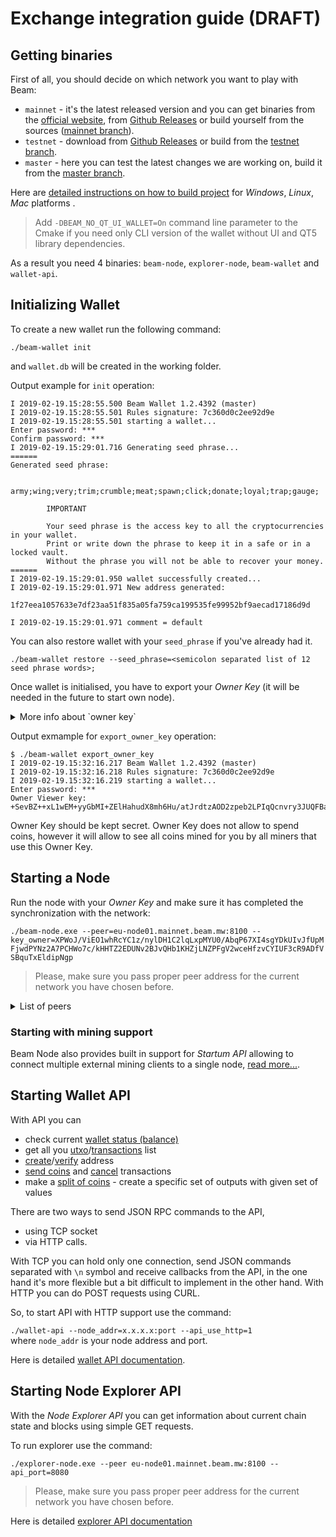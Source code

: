 
# Exchange integration guide (DRAFT)

## Getting binaries
First of all, you should decide on which network you want to play with Beam:
- `mainnet` - it's the latest released version and you can get binaries from the [official website](https://www.beam.mw/downloads), from [Github Releases](https://github.com/BeamMW/beam/releases) or build yourself from the sources ([mainnet branch](https://github.com/BeamMW/beam/tree/mainnet)).
- `testnet` - download from [Github Releases](https://github.com/BeamMW/beam/releases) or build from the [testnet branch](https://github.com/BeamMW/beam/tree/testnet).
- `master` - here you can test the latest changes we are working on, build it from the [master branch](https://github.com/BeamMW/beam/tree/master).

Here are [detailed instructions on how to build project](https://github.com/BeamMW/beam/wiki/How-to-build) for *Windows*, *Linux*, *Mac* platforms .
> Add `-DBEAM_NO_QT_UI_WALLET=On` command line parameter to the Cmake if you need only CLI version of the wallet without UI and QT5 library dependencies.

As a result you need 4 binaries: `beam-node`, `explorer-node`, `beam-wallet` and `wallet-api`.
 
## Initializing Wallet

To create a new wallet run the following command: 
 
`./beam-wallet init`  

and `wallet.db` will be created in the working folder.

Output example for `init` operation:

```
I 2019-02-19.15:28:55.500 Beam Wallet 1.2.4392 (master)
I 2019-02-19.15:28:55.501 Rules signature: 7c360d0c2ee92d9e
I 2019-02-19.15:28:55.501 starting a wallet...
Enter password: ***
Confirm password: ***
I 2019-02-19.15:29:01.716 Generating seed phrase...
======
Generated seed phrase:

        army;wing;very;trim;crumble;meat;spawn;click;donate;loyal;trap;gauge;

        IMPORTANT

        Your seed phrase is the access key to all the cryptocurrencies in your wallet.
        Print or write down the phrase to keep it in a safe or in a locked vault.
        Without the phrase you will not be able to recover your money.
======
I 2019-02-19.15:29:01.950 wallet successfully created...
I 2019-02-19.15:29:01.971 New address generated:

1f27eea1057633e7df23aa51f835a05fa759ca199535fe99952bf9aecad17186d9d

I 2019-02-19.15:29:01.971 comment = default
```
You can also restore wallet with your `seed_phrase` if you've already had it.

`./beam-wallet restore --seed_phrase=<semicolon separated list of 12 seed phrase words>;`

Once wallet is initialised, you have to export your *Owner Key* (it will be needed in the future to start own node).
<details>
<summary>
More info about `owner key`
</summary>
The purpose of the `owner key` is to allow all nodes mining for you to be aware of all mining rewards mined by other nodes so that you would only need to connect to one node to collect all the rewards into your wallet. While in most other cryptocurrencies this is done by simply mining to a single address you control, in Mimblewimble it is not as simple since there are no addresses and the mining rewards should be coded with unique blinding factors which are deterministically derived from the `master key`, and then tagged by the single `owner key`.
</details>

Output exmample for `export_owner_key` operation:

```
$ ./beam-wallet export_owner_key
I 2019-02-19.15:32:16.217 Beam Wallet 1.2.4392 (master)
I 2019-02-19.15:32:16.218 Rules signature: 7c360d0c2ee92d9e
I 2019-02-19.15:32:16.219 starting a wallet...
Enter password: ***
Owner Viewer key: +SevBZ++xL1wEM+yyGbMI+ZElHahudX8mh6Hu/atJrdtzAOD2zpeb2LPIqQcnvry3JUQFBa9gTAHT98RMQMdcggr+LX0oqdGsVIx3KRkTxyvRdKBnw8lz9uAmMx0P2TNlk30E+M5MCnX7Ngp
```
Owner Key should be kept secret. Owner Key does not allow to spend coins, however it will allow to see all coins mined for you by all miners that use this Owner Кey.

## Starting a Node
Run the node with your _Owner Key_ and make sure it has completed the synchronization with the network:  

`./beam-node.exe --peer=eu-node01.mainnet.beam.mw:8100 --key_owner=XPWoJ/ViEO1whRcYC1z/nylDH1C2lqLxpMYU0/AbqP67XI4sgYDkUIvJfUpMFjwdPYNz2A7PCHWo7c/kHHTZ2EDUNv2BJvQHb1KHZjLNZPFgV2wceHfzvCYIUF3cR9ADfVSBquTxEldipNgp`  

>Please, make sure you pass proper peer address for the current network you have chosen before.

<details>
<summary>
List of peers
</summary>

```
MASTER peers:
eu-node01.masternet.beam.mw:8100
eu-node02.masternet.beam.mw:8100
eu-node03.masternet.beam.mw:8100
eu-node04.masternet.beam.mw:8100

TESTNET peers:
ap-node01.testnet.beam.mw:8100
ap-node02.testnet.beam.mw:8100
ap-node03.testnet.beam.mw:8100
eu-node01.testnet.beam.mw:8100
eu-node02.testnet.beam.mw:8100
eu-node03.testnet.beam.mw:8100
us-node01.testnet.beam.mw:8100
us-node02.testnet.beam.mw:8100
us-node03.testnet.beam.mw:8100

MAINNET peers:
eu-node01.mainnet.beam.mw:8100
eu-node02.mainnet.beam.mw:8100
eu-node03.mainnet.beam.mw:8100
eu-node04.mainnet.beam.mw:8100
us-node01.mainnet.beam.mw:8100
us-node02.mainnet.beam.mw:8100
us-node03.mainnet.beam.mw:8100
us-node04.mainnet.beam.mw:8100
ap-node01.mainnet.beam.mw:8100
ap-node02.mainnet.beam.mw:8100
ap-node03.mainnet.beam.mw:8100
ap-node04.mainnet.beam.mw:8100
```
</details>

### Starting with mining support
Beam Node also provides built in support for *Startum API* allowing to connect multiple external mining clients to a single node, [read more...](https://documentation.beam.mw/en/latest/rtd_pages/user_beam_node_guide.html#mining-mode).

## Starting Wallet API

With API you can 
* check current [wallet status (balance)](https://github.com/BeamMW/beam/wiki/Beam-wallet-protocol-API#wallet_status)
* get all you [utxo](https://github.com/BeamMW/beam/wiki/Beam-wallet-protocol-API#get_utxo)/[transactions](https://github.com/BeamMW/beam/wiki/Beam-wallet-protocol-API#tx_list) list
* [create](https://github.com/BeamMW/beam/wiki/Beam-wallet-protocol-API#create_address)/[verify](https://github.com/BeamMW/beam/wiki/Beam-wallet-protocol-API#validate_address) address 
* [send coins](https://github.com/BeamMW/beam/wiki/Beam-wallet-protocol-API#tx_send) and [cancel](https://github.com/BeamMW/beam/wiki/Beam-wallet-protocol-API#tx_cancel) transactions
* make a [split of coins](https://github.com/BeamMW/beam/wiki/Beam-wallet-protocol-API#tx_split) - create a specific set of outputs with given set of values

There are two ways to send JSON RPC commands to the API, 
* using TCP socket 
* via HTTP calls. 

With TCP you can hold only one connection, send JSON commands separated with `\n` symbol and receive callbacks from the API, in the one hand it's more flexible but a bit difficult to implement in the other hand. 
With HTTP you can do POST requests using CURL.  

So, to start API with HTTP support use the command: 
 
`./wallet-api --node_addr=x.x.x.x:port --api_use_http=1`  
where `node_addr` is your node address and port.

Here is detailed [wallet API documentation](https://github.com/BeamMW/beam/wiki/Beam-wallet-protocol-API).

## Starting Node Explorer API

With the *Node Explorer API* you can get information about current chain state and blocks using simple GET requests.

To run explorer use the command: 
 
`./explorer-node.exe --peer eu-node01.mainnet.beam.mw:8100 --api_port=8080`

>Please, make sure you pass proper peer address for the current network you have chosen before.
  
Here is detailed [explorer API documentation](https://github.com/BeamMW/beam/wiki/Beam-Node-Explorer-API)